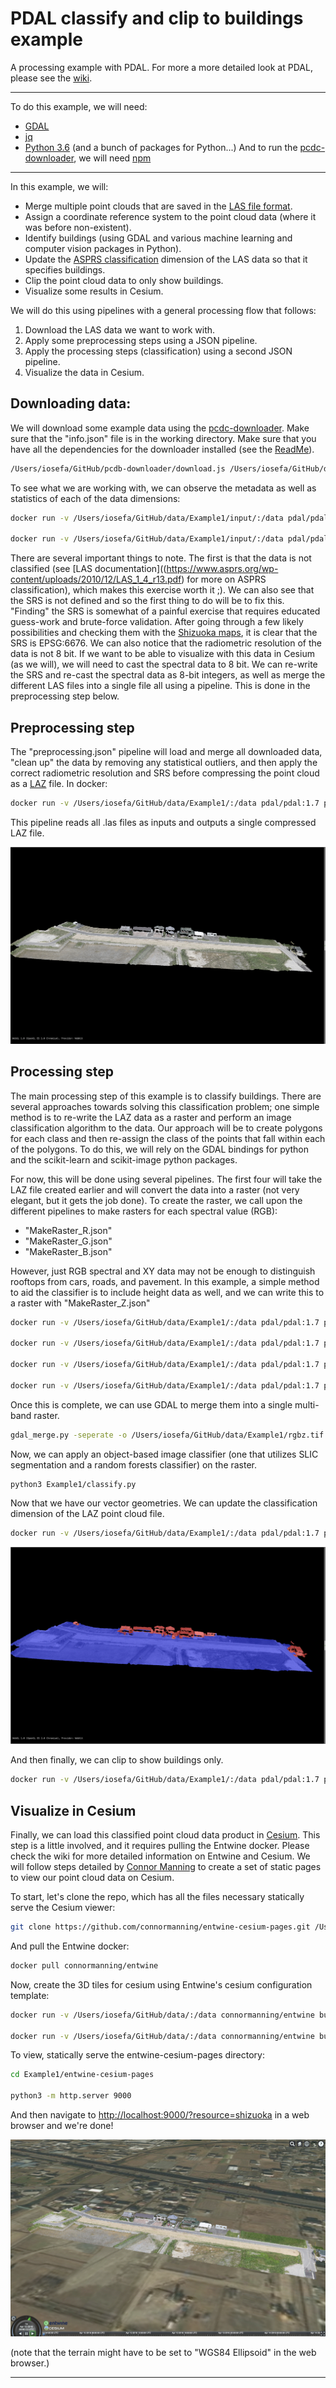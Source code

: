 # PDAL classify and clip to buildings example

A processing example with PDAL. For more a more detailed look at PDAL, please see the [wiki](https://github.com/dotloom/data/wiki/PDAL).

***
To do this example, we will need:
  - [GDAL](http://www.gdal.org/)
  - [jq](https://stedolan.github.io/jq/)
  - [Python 3.6](https://www.python.org/)
  (and a bunch of packages for Python...)
And to run the [pcdc-downloader](https://github.com/dotloom/pcdb-downloader), we will need [npm](https://www.npmjs.com/)
***

In this example, we will:
  * Merge multiple point clouds that are saved in the [LAS file format](https://www.asprs.org/divisions-committees/lidar-division/laser-las-file-format-exchange-activities).
  * Assign a coordinate reference system to the point cloud data (where it was before non-existent).
  * Identify buildings (using GDAL and various machine learning and computer vision packages in Python).
  * Update the [ASPRS classification](https://www.asprs.org/wp-content/uploads/2010/12/LAS_1_4_r13.pdf) dimension of the LAS data so that it specifies buildings.
  * Clip the point cloud data to only show buildings.
  * Visualize some results in Cesium.

We will do this using pipelines with a general processing flow that follows:
  1. Download the LAS data we want to work with.
  2. Apply some preprocessing steps using a JSON pipeline.
  3. Apply the processing steps (classification) using a second JSON pipeline.
  4. Visualize the data in Cesium.

## Downloading data:

We will download some example data using the [pcdc-downloader](https://github.com/dotloom/pcdb-downloader). Make sure that the "info.json" file is in the working directory. Make sure that you have all the dependencies for the downloader installed (see the [ReadMe](https://github.com/dotloom/pcdb-downloader/blob/master/README.md)).

```bash
/Users/iosefa/GitHub/pcdb-downloader/download.js /Users/iosefa/GitHub/data/Example1/input/
```  

To see what we are working with, we can observe the metadata as well as statistics of each of the data dimensions:

```bash
docker run -v /Users/iosefa/GitHub/data/Example1/input/:/data pdal/pdal:1.7 pdal info data/28K2460011102-1.las --metadata

docker run -v /Users/iosefa/GitHub/data/Example1/input/:/data pdal/pdal:1.7 pdal info data/28K2460011102-1.las --stats
```

There are several important things to note. The first is that the data is not classified (see [LAS documentation]((https://www.asprs.org/wp-content/uploads/2010/12/LAS_1_4_r13.pdf) for more on ASPRS classification), which makes this exercise worth it ;). We can also see that the SRS is not defined and so the first thing to do will be to fix this. "Finding" the SRS is somewhat of a painful exercise that requires educated guess-work and brute-force validation. After going through a few likely possibilities and checking them with the [Shizuoka maps](https://pointcloud.pref.shizuoka.jp/lasmap/ankenmap?ankenno=28K2460011102), it is clear that the SRS is EPSG:6676. We can also notice that the radiometric resolution of the data is not 8 bit. If we want to be able to visualize with this data in Cesium (as we will), we will need to cast the spectral data to 8 bit. We can re-write the SRS and re-cast the spectral data as 8-bit integers, as well as merge the different LAS files into a single file all using a pipeline. This is done in the preprocessing step below.

## Preprocessing step

The "preprocessing.json" pipeline will load and merge all downloaded data, "clean up" the data by removing any statistical outliers, and then apply the correct radiometric resolution and SRS before compressing the point cloud as a [LAZ](https://www.laszip.org/) file. In docker:

```bash
docker run -v /Users/iosefa/GitHub/data/Example1/:/data pdal/pdal:1.7 pdal pipeline data/preprocessing.json
```

This pipeline reads all .las files as inputs and outputs a single compressed LAZ file.

![Merged LAZ Screenshot](/Example1/screenshots/merged.png)

## Processing step

The main processing step of this example is to classify buildings. There are several approaches towards solving this classification problem; one simple method is to re-write the LAZ data as a raster and perform an image classification algorithm to the data. Our approach will be to create polygons for each class and then re-assign the class of the points that fall within each of the polygons. To do this, we will rely on the GDAL bindings for python and the scikit-learn and scikit-image python packages.

For now, this will be done using several pipelines. The first four will take the LAZ file created earlier and will convert the data into a raster (not very elegant, but it gets the job done). To create the raster, we call upon the different pipelines to make rasters for each spectral value (RGB):
  * "MakeRaster_R.json"
  * "MakeRaster_G.json"
  * "MakeRaster_B.json"

However, just RGB spectral and XY data may not be enough to distinguish rooftops from cars, roads, and pavement. In this example, a simple method to aid the classifier is to include height data as well, and we can write this to a raster with "MakeRaster_Z.json"

```bash
docker run -v /Users/iosefa/GitHub/data/Example1/:/data pdal/pdal:1.7 pdal pipeline data/MakeRaster_R.json

docker run -v /Users/iosefa/GitHub/data/Example1/:/data pdal/pdal:1.7 pdal pipeline data/MakeRaster_G.json

docker run -v /Users/iosefa/GitHub/data/Example1/:/data pdal/pdal:1.7 pdal pipeline data/MakeRaster_B.json

docker run -v /Users/iosefa/GitHub/data/Example1/:/data pdal/pdal:1.7 pdal pipeline data/MakeRaster_Z.json
```

Once this is complete, we can use GDAL to merge them into a single multi-band raster.

```bash
gdal_merge.py -seperate -o /Users/iosefa/GitHub/data/Example1/rgbz.tif -co PHOTOMETRIC=MINISBLACK /Users/iosefa/GitHub/data/Example1/R.tif /Users/iosefa/GitHub/data/Example1/G.tif /Users/iosefa/GitHub/data/Example1/B.tif /Users/iosefa/GitHub/data/Example1/Z.tif
```

Now, we can apply an object-based image classifier (one that utilizes SLIC segmentation and a random forests classifier) on the raster.

```bash
python3 Example1/classify.py
```

Now that we have our vector geometries. We can update the classification dimension of the LAZ point cloud file.

```bash
docker run -v /Users/iosefa/GitHub/data/Example1/:/data pdal/pdal:1.7 pdal pipeline data/apply_classifier.json
```

![Classified Screenshot](/Example1/screenshots/classified.png)

And then finally, we can clip to show buildings only.

```bash
docker run -v /Users/iosefa/GitHub/data/Example1/:/data pdal/pdal:1.7 pdal pipeline data/clip.json
```

## Visualize in Cesium

Finally, we can load this classified point cloud data product in [Cesium](https://cesium.com/). This step is a little involved, and it requires pulling the Entwine docker. Please check the wiki for more detailed information on Entwine and Cesium. We will follow steps detailed by [Connor Manning](https://github.com/connormanning/entwine-cesium-pages) to create a set of static pages to view our point cloud data on Cesium.    

To start, let's clone the repo, which has all the files necessary statically serve the Cesium viewer:

```bash
git clone https://github.com/connormanning/entwine-cesium-pages.git /Users/iosefa/GitHub/data/entwine-cesium-pages
```

And pull the Entwine docker:

```bash
docker pull connormanning/entwine
```

Now, create the 3D tiles for cesium using Entwine's cesium configuration template:

```bash
docker run -v /Users/iosefa/GitHub/data/:/data connormanning/entwine build /var/entwine/config/cesium.json -i /data/Example1/merged_clf.laz -o /data/entwine-cesium-pages/data/shizuoka

docker run -v /Users/iosefa/GitHub/data/:/data connormanning/entwine build /var/entwine/config/cesium-truncated.json -i /data/Example2/merged.laz -o /data/entwine-cesium-pages/data/shizuoka_lg

```

To view, statically serve the entwine-cesium-pages directory:

```bash
cd Example1/entwine-cesium-pages

python3 -m http.server 9000
```

And then navigate to [http://localhost:9000/?resource=shizuoka](http://localhost:9000/?resource=shizuoka) in a web browser and we're done!

![Cesium Screenshot](/Example1/screenshots/cesium.png)

(note that the terrain might have to be set to "WGS84 Ellipsoid" in the web browser.)

***
